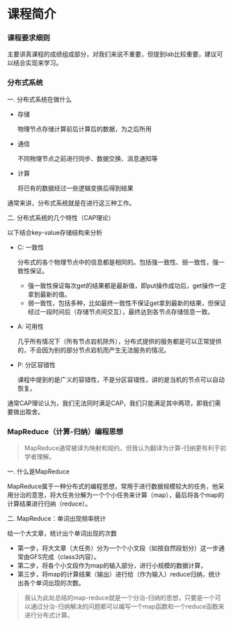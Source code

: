 # 课程简介


### 课程要求细则

主要讲真课程的成绩组成部分，对我们来说不重要，但提到lab比较重要，建议可以结合实现来学习。




### 分布式系统

一. 分布式系统在做什么

- 存储 

  物理节点存储计算前后计算后的数据，为之后所用
  
- 通信 

  不同物理节点之前进行同步、数据交换、消息通知等

- 计算

  将已有的数据经过一些逻辑变换后得到结果

通常来讲，分布式系统就是在进行这三种工作。

二. 分布式系统的几个特性（CAP理论）

以下结合key-value存储结构来分析

- C: 一致性

  分布式的各个物理节点中的信息都是相同的。包括强一致性、弱一致性，强一致性保证。
  - 强一致性保证每次get的结果都是最新值，即put操作成功后，get操作一定拿到最新的值。
  - 弱一致性，包括多种，比如最终一致性不保证get拿到最新的结果，但保证经过一段时间后（存储节点间交互），最终达到各节点存储信息一致。
  
- A: 可用性

  几乎所有情况下（所有节点宕机除外），分布式提供的服务都是可以正常提供的，不会因为别的部分节点宕机而产生无法服务的情况。

- P: 分区容错性
  
  课程中提到的是广义的容错性，不是分区容错性，讲的是当机的节点可以自动恢复。
  
 通常CAP理论认为，我们无法同时满足CAP，我们只能满足其中两项，即我们需要做出取舍。





### MapReduce（计算-归纳）编程思想

> MapReduce通常被译为映射和规约，但我认为翻译为计算-归纳更有利于初学者理解。

一. 什么是MapReduce

MapReduce属于一种分布式的编程思想，常用于进行数据规模较大的任务，他采用分治的意思，将大任务分解为一个个小任务来计算（map），最后将各个map的计算结果进行归纳（reduce）。

二. MapReduce：单词出现频率统计

给一个大文章，统计出个单词出现的次数

- 第一步，将大文章（大任务）分为一个个小文段（如按自然段划分）这一步通常由GFS完成（class3内容）。
- 第二步，将各个小文段作为map的输入部分，进行小规模的数据计算，
- 第三步，将map的计算结果（输出）进行给（作为输入）reduce归纳，统计出各个单词出现的次数。

> 我认为此处总结的map-reduce就是一个分治-归纳的思想，只要是一个可以通过分治-归纳解决的问题都可以编写一个map函数和一个reduce函数来进行分布式计算。



